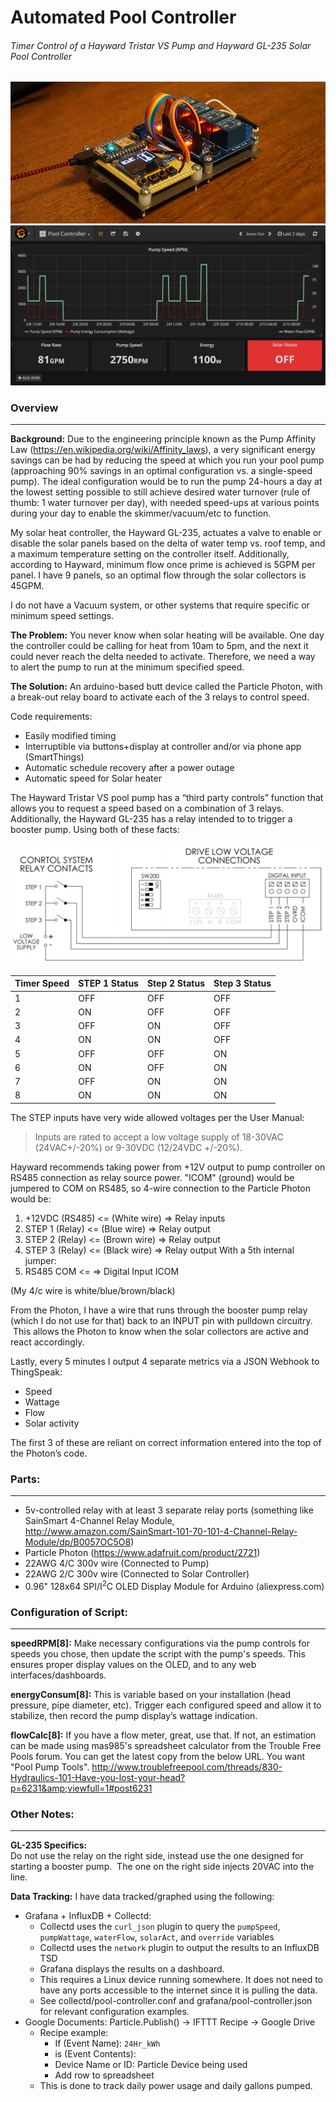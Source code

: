 # Automated Pool Controller
###### Timer Control of a Hayward Tristar VS Pump and Hayward GL-235 Solar Pool Controller
![Alt text](/images/pool_controller_1.png?raw=true "Finished Pool Controller")  
![Alt text](/images/grafana.jpg?raw=true "Grafana Dashboard")
### Overview
---------------------
**Background:**
Due to the engineering principle known as the Pump Affinity Law (<https://en.wikipedia.org/wiki/Affinity_laws>), a very significant energy savings can be had by reducing the speed at which you run your pool pump (approaching 90% savings in an optimal configuration vs. a single-speed pump).  The ideal configuration would be to run the pump 24-hours a day at the lowest setting possible to still achieve desired water turnover (rule of thumb: 1 water turnover per day), with needed speed-ups at various points during your day to enable the skimmer/vacuum/etc to function.  

My solar heat controller, the Hayward GL-235, actuates a valve to enable or disable the solar panels based on the delta of water temp vs. roof temp, and a maximum temperature setting on the controller itself.  Additionally, according to Hayward, minimum flow once prime is achieved is 5GPM per panel.  I have 9 panels, so an optimal flow through the solar collectors is 45GPM.  

I do not have a Vacuum system, or other systems that require specific or minimum speed settings.

**The Problem:**
You never know when solar heating will be available.  One day the controller could be calling for heat from 10am to 5pm, and the next it could never reach the delta needed to activate.  Therefore, we need a way to alert the pump to run at the minimum specified speed.

**The Solution:**
An arduino-based butt device called the Particle Photon, with a break-out relay board to activate each of the 3 relays to control speed.  

Code requirements:
-   Easily modified timing
-   Interruptible via buttons+display at controller and/or via phone app (SmartThings)
-   Automatic schedule recovery after a power outage
-   Automatic speed for Solar heater  

The Hayward Tristar VS pool pump has a “third party controls” function that allows you to request a speed based on a combination of 3 relays.  Additionally, the Hayward GL-235 has a relay intended to to trigger a booster pump.  Using both of these facts:  

![Alt text](/images/Tristar_VS_Relay_Wiring.png?raw=true "Pool Pump Diagram")

| Timer Speed | STEP 1 Status | Step 2 Status | Step 3 Status |
| ----------- | ------------- | ------------- | ------------- |
| 1           | OFF           | OFF           | OFF           |
| 2           | ON            | OFF           | OFF           |
| 3           | OFF           | ON            | OFF           |
| 4           | ON            | ON            | OFF           |
| 5           | OFF           | OFF           | ON            |
| 6           | ON            | OFF           | ON            |
| 7           | OFF           | ON            | ON            |
| 8           | ON            | ON            | ON            |

The STEP inputs have very wide allowed voltages per the User Manual:
> Inputs are rated to accept a low voltage supply of 18-30VAC (24VAC+/-20%) or 9-30VDC (12/24VDC +/-20%).

Hayward recommends taking power from +12V output to pump controller on RS485 connection as relay source power. "ICOM" (ground) would be jumpered to COM on RS485, so 4-wire connection to the Particle Photon would be:
1.  +12VDC (RS485) &lt;= (White wire) =&gt; Relay inputs
2.  STEP 1 (Relay) &lt;= (Blue wire) =&gt; Relay output
3.  STEP 2 (Relay) &lt;= (Brown wire) =&gt; Relay output
4.  STEP 3 (Relay) &lt;= (Black wire) =&gt; Relay output
    With a 5th internal jumper:
5.  RS485 COM &lt;= =&gt; Digital Input ICOM

(My 4/c wire is white/blue/brown/black)  

From the Photon, I have a wire that runs through the booster pump relay (which I do not use for that) back to an INPUT pin with pulldown circuitry.  This allows the Photon to know when the solar collectors are active and react accordingly.  

Lastly, every 5 minutes I output 4 separate metrics via a JSON Webhook to ThingSpeak:
-   Speed
-   Wattage
-   Flow
-   Solar activity

The first 3 of these are reliant on correct information entered into the top of the Photon’s code.

### Parts:
-------------------
-   5v-controlled relay with at least 3 separate relay ports (something like SainSmart 4-Channel Relay Module, <http://www.amazon.com/SainSmart-101-70-101-4-Channel-Relay-Module/dp/B0057OC5O8>)
-   Particle Photon (<https://www.adafruit.com/product/2721>)
-   22AWG 4/C 300v wire (Connected to Pump)
-   22AWG 2/C 300v wire (Connected to Solar Controller)
-   0.96" 128x64 SPI/I<sup>2</sup>C OLED Display Module for Arduino (aliexpress.com)

### Configuration of Script:
-------------------------------------
**speedRPM\[8\]:** Make necessary configurations via the pump controls for speeds you chose, then update the script with the pump's speeds.  This ensures proper display values on the OLED, and to any web interfaces/dashboards.

**energyConsum\[8\]:** This is variable based on your installation (head pressure, pipe diameter, etc).  Trigger each configured speed and allow it to stabilize, then record the pump display’s wattage indication.

**flowCalc\[8\]:** If you have a flow meter, great, use that.  If not, an estimation can be made using mas985's spreadsheet calculator from the Trouble Free Pools forum.  You can get the latest copy from the below URL.  You want "Pool Pump Tools".
<http://www.troublefreepool.com/threads/830-Hydraulics-101-Have-you-lost-your-head?p=6231&amp;viewfull=1#post6231>

### Other Notes:
-------------------------
**GL-235 Specifics:**  
Do not use the relay on the right side, instead use the one designed for starting a booster pump.  The one on the right side injects 20VAC into the line.

**Data Tracking:**
I have data tracked/graphed using the following:
-   Grafana + InfluxDB + Collectd:
    -   Collectd uses the `curl_json` plugin to query the `pumpSpeed`, `pumpWattage`, `waterFlow`, `solarAct`, and `override` variables
    -   Collectd uses the `network` plugin to output the results to an InfluxDB TSD
    -   Grafana displays the results on a dashboard.
    -   This requires a Linux device running somewhere.  It does not need to have any ports accessible to the internet since it is pulling the data.
    -   See collectd/pool-controller.conf and grafana/pool-controller.json for relevant configuration examples.
-   Google Documents: Particle.Publish() -> IFTTT Recipe -> Google Drive
    -   Recipe example:
        -   If (Event Name): `24Hr_kWh`
        -   is (Event Contents): <Leave Blank>
        -   Device Name or ID: Particle Device being used
        -   Add row to spreadsheet
    -   This is done to track daily power usage and daily gallons pumped.
